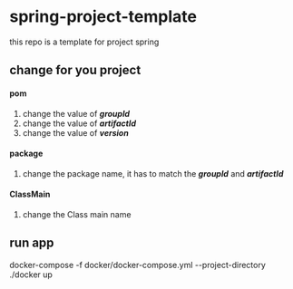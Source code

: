 # spring-project-template
this repo is a template for project spring

## change for you project

#### pom

1) change the value of ***groupId***
2) change the value of ***artifactId***
3) change the value of ***version***

#### package

1) change the package name, it has to match the ***groupId*** and ***artifactId***

#### ClassMain

1) change the Class main name

## run app
docker-compose -f docker/docker-compose.yml --project-directory ./docker up